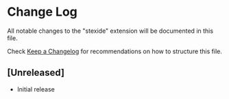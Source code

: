 # Change Log

All notable changes to the "stexide" extension will be documented in this file.

Check [Keep a Changelog](http://keepachangelog.com/) for recommendations on how to structure this file.

## [Unreleased]

- Initial release